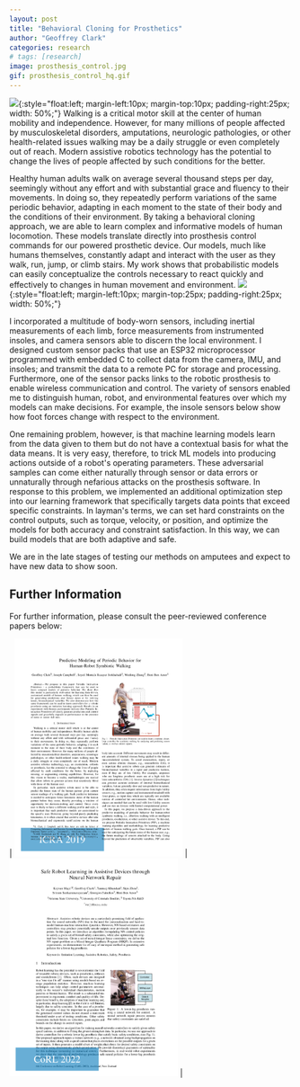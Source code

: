 ```yaml
---
layout: post
title: "Behavioral Cloning for Prosthetics"
author: "Geoffrey Clark"
categories: research
# tags: [research]
image: prosthesis_control.jpg
gif: prosthesis_control_hq.gif
---
```


![](assets/img/prosthesis_control_hq.gif){:style="float:left; margin-left:10px; margin-top:10px; padding-right:25px; width: 50%;"} 
Walking is a critical motor skill at the center of human mobility and independence. However, for many millions of people affected by musculoskeletal disorders, amputations, neurologic pathologies, or other health-related issues walking may be a daily struggle or even completely out of reach. Modern assistive robotics technology has the potential to change the lives of people affected by such conditions for the better.

<!-- note out of context is confusing -->
Healthy human adults walk on average several thousand steps per day, seemingly without any effort and with substantial grace and fluency to their movements. In doing so, they repeatedly perform variations of the same periodic behavior, adapting in each moment to the state of their body and the conditions of their environment. By taking a behavioral cloning approach, we are able to learn complex and informative models of human locomotion. These models translate directly into prosthesis control commands for our powered prosthetic device. Our models, much like humans themselves, constantly adapt and interact with the user as they walk, run, jump, or climb stairs. My work shows that probabilistic models can easily conceptualize the controls necessary to react quickly and effectively to changes in human movement and environment.
![](assets/img/foot_pressure.gif){:style="float:left; margin-left:10px; margin-top:25px; padding-right:25px; width: 50%;"} 

I incorporated a multitude of body-worn sensors, including inertial measurements of each limb, force measurements from instrumented insoles, and camera sensors able to discern the local environment. I designed custom sensor packs that use an ESP32 microprocessor programmed with embedded C to collect data from the camera, IMU, and insoles; and transmit the data to a remote PC for storage and processing. Furthermore, one of the sensor packs links to the robotic prosthesis to enable wireless communication and control. The variety of sensors enabled me to distinguish human, robot, and environmental features over which my models can make decisions. For example, the insole sensors below show how foot forces change with respect to the environment. 

One remaining problem, however, is that machine learning models learn from the data given to them but do not have a contextual basis for what the data means. It is very easy, therefore, to trick ML models into producing actions outside of a robot's operating parameters. These adversarial samples can come either naturally through sensor or data errors or unnaturally through nefarious attacks on the prosthesis software. In response to this problem, we implemented an additional optimization step into our learning framework that specifically targets data points that exceed specific constraints. In layman's terms, we can set hard constraints on the control outputs, such as torque, velocity, or position, and optimize the models for both accuracy and constraint satisfaction. In this way, we can build models that are both adaptive and safe.

We are in the late stages of testing our methods on amputees and expect to have new data to show soon.

## Further Information
For further information, please consult the peer-reviewed conference papers below:

| <a href="https://arxiv.org/pdf/2005.13139.pdf" target="_blank"><img src="/assets/img/ICRA2019.png" alt="drawing" width="300"/></a> | <a href="https://openreview.net/pdf?id=X4228W0QpvN" target="_blank"><img src="/assets/img/CoRL2022.png" alt="drawing" width="300"/></a> |




<!-- link to icra2019 video with pic of video and play button-->


